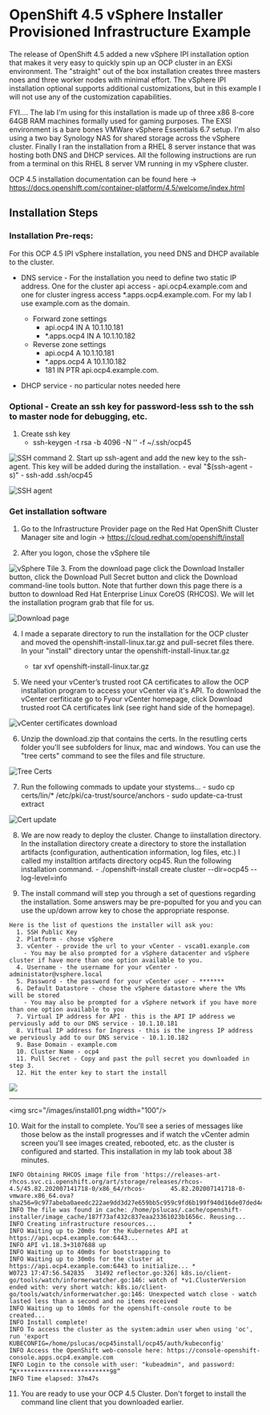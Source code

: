 # OpenShift 4.5 vSphere Installer Provisioned Infrastructure Example
The release of OpenShift 4.5 added a new vSphere IPI installation option that makes it very easy to quickly spin up an OCP cluster in an EXSi environment.  The "straight" out of the box installation creates three masters noes and three worker nodes with minimal effort.  The vSphere IPI installation optional supports additional customizations, but in this example I will not use any of the customization capabilities.

FYI.... The lab I'm using for this installation is made up of three x86 8-core 64GB RAM machines formally used for gaming purposes.  The EXSI environment is a bare bones VMWare vSphere Essentials 6.7 setup.  I'm also using a two bay Synology NAS for shared storage across the vSphere cluster.  Finally I ran the installation from a RHEL 8 server instance that was hosting both DNS and DHCP services.  All the following instructions are run from a terminal on this RHEL 8 server VM running in my vSphere cluster.

OCP 4.5 installation documentation can be found here -> https://docs.openshift.com/container-platform/4.5/welcome/index.html

## Installation Steps

### Installation Pre-reqs:
For this OCP 4.5 IPI vSphere installation, you need DNS and DHCP available to the cluster.
- DNS service - For the installation you need to define two static IP address.  One for the cluster api access - api.ocp4.example.com and one for cluster ingress access *.apps.ocp4.example.com. For my lab I use example.com as the domain.
  - Forward zone settings
    - api.ocp4	IN	A	10.1.10.181
    - *.apps.ocp4	IN	A	10.1.10.182
  - Reverse zone settings
    - api.ocp4	A	10.1.10.181
    - *.apps.ocp4	A	10.1.10.182
    - 181	IN	PTR	api.ocp4.example.com.
    
- DHCP service - no particular notes needed here

### Optional - Create an ssh key for password-less ssh to the ssh to master node for debugging, etc.
1. Create ssh key 
    - ssh-keygen -t rsa -b 4096 -N '' -f ~/.ssh/ocp45
  
  ![SSH command](images/SSHKey01.jpg) 
2. Start up ssh-agent and add the new key to the ssh-agent.  This key will be added during the installation.
    - eval "$(ssh-agent -s)"
    - ssh-add .ssh/ocp45
  
  ![SSH agent](/images/ssh02.jpg)
 
 ### Get installation software
 1. Go to the Infrastructure Provider page on the Red Hat OpenShift Cluster Manager site and login -> https://cloud.redhat.com/openshift/install
 
 
 2. After you logon, chose the vSphere tile
 
 ![vSphere Tile](/images/vspheretile.jpg)
 3. From the download page click the Download Installer button, click the Download Pull Secret button and click the Download command-line tools button.  Note that further down this page there is a button to download Red Hat Enterprise Linux CoreOS (RHCOS).  We will let the installation program grab that file for us.
 
 ![Download page](/images/download.jpg)
 
 4. I made a separate directory to run the installation for the OCP cluster and moved the openshift-install-linux.tar.gz and pull-secret files there.  In your "install" directory untar the openshift-install-linux.tar.gz
    - tar xvf openshift-install-linux.tar.gz
  
  
  5. We need your vCenter’s trusted root CA certificates to allow the OCP installation program to access your vCenter via it's API.  To download the vCenter cerfiticate go to Fyour vCenter homepage, click Download trusted root CA certificates link (see right hand side of the homepage).
  
  ![vCenter certificates download](/images/certs.jpg)
  
  6. Unzip the download.zip that contains the certs.  In the resutling certs folder you'll see subfolders for linux, mac and windows.  You can use the "tree certs" command to see the files and file structure.
  
  ![Tree Certs](/images/treecerts.jpg)
  
  7. Run the following commads to update your stystems...
    - sudo cp certs/lin/* /etc/pki/ca-trust/source/anchors
    - sudo update-ca-trust extract
  
  ![Cert update](/images/certupdate.jpg)
  
  8. We are now ready to deploy the cluster.  Change to iinstallation directory.  In the installation directory create a directory to store the installation artifacts (configuration, authentication information, log files, etc.)  I called my installtion artifacts directory ocp45.  Run the following installation command.
    - ./openshift-install create cluster --dir=ocp45 --log-level=info
  
  9. The install command will step you through a set of questions regarding the installation.  Some answers may be pre-populted for you and you can use the up/down arrow key to chose the appropriate response.
  
    Here is the list of questions the installer will ask you:
      1. SSH Public Key
      2. Platform - chose vSphere
      3. vCenter - provide the url to your vCenter - vsca01.exanple.com
        - You may be also prompted for a vSphere datacenter and vSphere cluster if have more than one option available to you.
      4. Username - the username for your vCenter - administator@vsphere.local
      5. Password - the password for your vCenter user - *******
      6. Default Datastore - chose the vSphere datastore where the VMs will be stored
        - You may also be prompted for a vSphere network if you have more than one option available to you
      7. Virtual IP address for API - this is the API IP address we perviously add to our DNS service - 10.1.10.181
      8. Viftual IP address for Ingress - this is the ingress IP address we perviously add to our DNS service - 10.1.10.182
      9. Base Domain - example.com
      10. Cluster Name - ocp4
      11. Pull Secret - Copy and past the pull secret you downloaded in step 3.
      12. Hit the enter key to start the install
     
   ![](/images/install01.png)
   _______________________________________
   
<img src="/images/install01.png width="100"/>
    
  10. Wait for the install to complete.  You'll see a series of messages like those below as the install progresses and if watch the vCenter admin screen you'll see images created, rebooted, etc. as the cluster is configured and started.  This installation in my lab took about 38 minutes.




  
    INFO Obtaining RHCOS image file from 'https://releases-art-rhcos.svc.ci.openshift.org/art/storage/releases/rhcos-4.5/45.82.202007141718-0/x86_64/rhcos-       45.82.202007141718-0-vmware.x86_64.ova?sha256=9c977abeba0aeedc222ae9dd3d27e659bb5c959c9fd6b199f940d16de07ded4e' 
    INFO The file was found in cache: /home/pslucas/.cache/openshift-installer/image_cache/187f73af432c837eaa23361023b1656c. Reusing... INFO Creating infrastructure resources...         *
    INFO Waiting up to 20m0s for the Kubernetes API at https://api.ocp4.example.com:6443... 
    INFO API v1.18.3+3107688 up                     
    INFO Waiting up to 40m0s for bootstrapping to 
    INFO Waiting up to 30m0s for the cluster at https://api.ocp4.example.com:6443 to initialize... *
    W0723 17:47:56.542835   31492 reflector.go:326] k8s.io/client-go/tools/watch/informerwatcher.go:146: watch of *v1.ClusterVersion ended with: very short watch: k8s.io/client-go/tools/watch/informerwatcher.go:146: Unexpected watch close - watch lasted less than a second and no items received
    INFO Waiting up to 10m0s for the openshift-console route to be created...
    INFO Install complete!                           
    INFO To access the cluster as the system:admin user when using 'oc', run 'export KUBECONFIG=/home/pslucas/ocp45install/ocp45/auth/kubeconfig' 
    INFO Access the OpenShift web-console here: https://console-openshift-console.apps.ocp4.example.com
    INFO Login to the console with user: "kubeadmin", and password: “K**************************98” 
    INFO Time elapsed: 37m47s      

11. You are ready to use your OCP 4.5 Cluster.  Don't forget to install the command line client that you downloaded  earlier.

